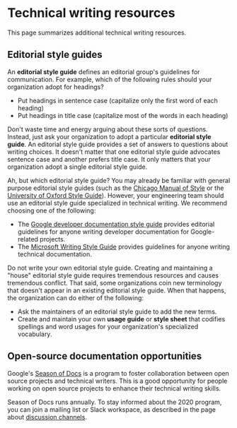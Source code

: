 <h1>Technical writing resources</h1>
This page summarizes additional technical writing resources.

<h2>Editorial style guides</h2>

An **editorial style guide** defines an editorial group's guidelines for communication. For example, which of the following rules should your organization adopt for headings?

* Put headings in sentence case (capitalize only the first word of each heading)
* Put headings in title case (capitalize most of the words in each heading)

Don't waste time and energy arguing about these sorts of questions. Instead, just ask your organization to adopt a particular **editorial style guide**. An editorial style guide provides a set of answers to questions about writing choices. It doesn't matter that one editorial style guide advocates sentence case and another prefers title case. It only matters that your organization adopt a single editorial style guide.

Ah, but which editorial style guide? You may already be familiar with general purpose editorial style guides (such as the [Chicago Manual of Style](https://www.chicagomanualofstyle.org/home.html) or the [University of Oxford Style Guide](https://www.ox.ac.uk/sites/files/oxford/media_wysiwyg/University%20of%20Oxford%20Style%20Guide.pdf)). However, your engineering team should use an editorial style guide specialized in technical writing. We recommend choosing one of the following:

* The [Google developer documentation style guide](https://developers.google.com/style) provides editorial guidelines for anyone writing developer documentation for Google-related projects.
* The [Microsoft Writing Style Guide](https://docs.microsoft.com/en-us/style-guide/welcome/) provides guidelines for anyone writing technical documentation.

Do not write your own editorial style guide. Creating and maintaining a "house" editorial style guide requires tremendous resources and causes tremendous conflict. That said, some organizations coin new terminology that doesn't appear in an existing editorial style guide. When that happens, the organization can do either of the following:

* Ask the maintainers of an editorial style guide to add the new terms.
* Create and maintain your own **usage guide** or **style sheet** that codifies spellings and word usages for your organization's specialized vocabulary.

<h2>Open-source documentation opportunities</h2>

Google's [Season of Docs](https://developers.google.com/season-of-docs/) is a program to foster collaboration between open source projects and technical writers. This is a good opportunity for people working on open source projects to enhance their technical writing skills.

Season of Docs runs annually. To stay informed about the 2020 program, you can join a mailing list or Slack workspace, as described in the page about [discussion channels](https://developers.google.com/season-of-docs/docs/discussion).
